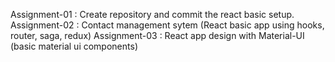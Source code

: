 Assignment-01 : Create repository and commit the react basic setup.
Assignment-02 : Contact management sytem (React basic app using hooks, router, saga, redux) 
Assignment-03 : React app design with Material-UI (basic material ui components)
